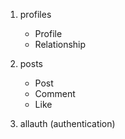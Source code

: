 1. profiles
	- Profile
	- Relationship

2. posts
	- Post
	- Comment
	- Like

3. allauth (authentication) 
